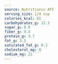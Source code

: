 ```yaml
---
source: Nutritionix API
serving_size: 1/4 cup
calories_kcal: 81
carbohydrates_g: 12.3
sugar_g: 0.0
fiber_g: 9.4
protein_g: 3.7
fat_g: 3.5
saturated_fat_g: 0.1
cholesterol_mg: 0
sodium_mg: 21
---
```


